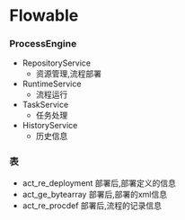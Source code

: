 # Flowable

### ProcessEngine
* RepositoryService
    - 资源管理,流程部署
* RuntimeService
    - 流程运行
* TaskService
    - 任务处理
* HistoryService
    - 历史信息


### 表
* act_re_deployment 部署后,部署定义的信息
* act_ge_bytearray 部署后,部署的xml信息
* act_re_procdef 部署后,流程的记录信息